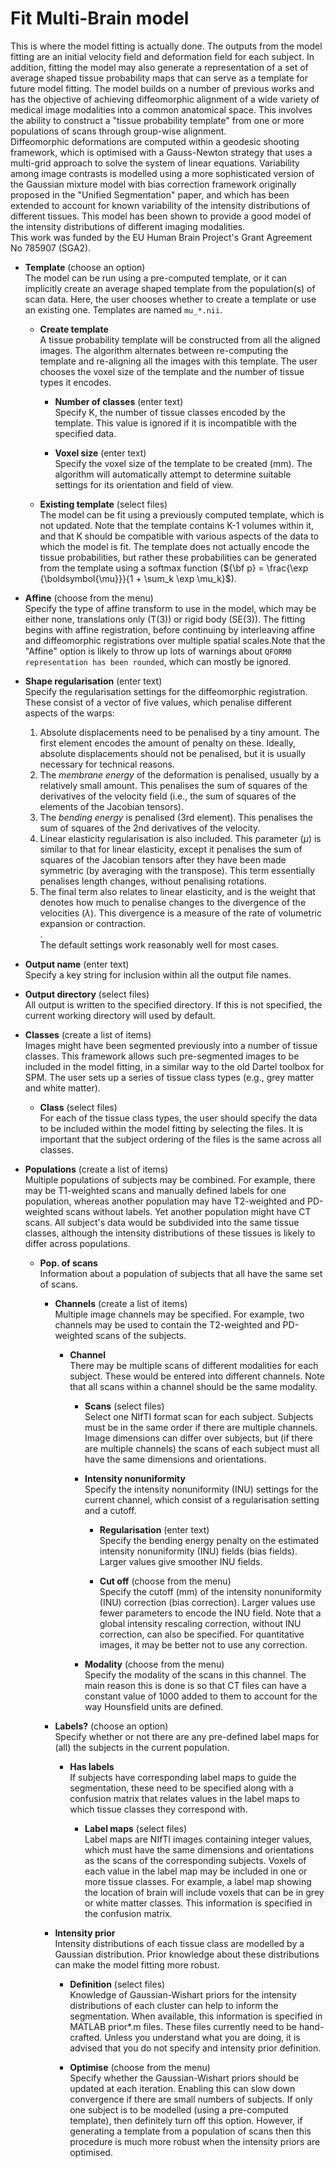 # Fit Multi-Brain model  
This is where the model fitting is actually done. The outputs from the model fitting are an initial velocity field and deformation field for each subject. In addition, fitting the model may also generate a representation of a set of average shaped tissue probability maps that can serve as a template for future model fitting. The model  builds on a number of previous works and has the objective of achieving diffeomorphic alignment of a wide variety of medical image modalities into a common anatomical space. This involves the ability to construct a "tissue probability template" from one or more populations of scans through group-wise alignment.    
Diffeomorphic deformations are computed within a geodesic shooting framework, which is optimised with a Gauss-Newton strategy that uses a multi-grid approach to solve the system of linear equations. Variability among image contrasts is modelled using a more sophisticated version of the Gaussian mixture model with bias correction framework originally proposed in the "Unified Segmentation" paper, and which has been extended to account for known variability of the intensity distributions of different tissues. This model has been shown to provide a good model of the intensity distributions of different imaging modalities.   
This work was funded by the EU Human Brain Project's Grant Agreement No 785907 (SGA2).   

* **Template** (choose an option)  
The model can be run using a pre-computed template, or it can implicitly create an average shaped template from the population(s) of scan data. Here, the user chooses whether to create a template or use an existing one. Templates are named ``mu_*.nii``.   

    * **Create template**   
    A tissue probability template will be constructed from all the aligned images. The algorithm alternates between re-computing the template and re-aligning all the images with this template. The user chooses the voxel size of the template and the number of tissue types it encodes.   

        * **Number of classes** (enter text)  
        Specify K, the number of tissue classes encoded by the template. This value is ignored if it is incompatible with the specified data.   

        * **Voxel size** (enter text)  
        Specify the voxel size of the template to be created (mm). The algorithm will automatically attempt to determine suitable settings for its orientation and field of view.   

    * **Existing template** (select files)  
    The model can be fit using a previously computed template, which is not updated. Note that the template contains K-1 volumes within it, and that K should be compatible with various aspects of the data to which the model is fit. The template does not actually encode the tissue probabilities, but rather these probabilities can be generated from the template using a softmax function (${\bf p} = \frac{\exp {\boldsymbol{\mu}}}{1 + \sum_k \exp \mu_k}$).   

* **Affine** (choose from the menu)  
Specify the type of affine transform to use in the model, which may be either none, translations only (T(3)) or rigid body (SE(3)). The fitting begins with affine registration, before continuing by interleaving affine and diffeomorphic registrations over multiple spatial scales.Note that the "Affine" option is likely to throw up lots of warnings about ``QFORM0 representation has been rounded``, which can mostly be ignored.   

* **Shape regularisation** (enter text)  
Specify the regularisation settings for the diffeomorphic registration. These consist of a vector of five values, which penalise different aspects of the warps:   
    1. Absolute displacements need to be penalised by a tiny amount. The first element encodes the amount of penalty on these.  Ideally, absolute displacements should not be penalised, but it is usually  necessary for technical reasons.   
    2. The *membrane energy* of the deformation is penalised, usually by a relatively small amount. This penalises the sum of squares of the derivatives of the velocity field (i.e., the sum of squares of the elements of the Jacobian tensors).   
    3. The *bending energy* is penalised (3rd element). This penalises the sum of squares of the 2nd derivatives of the velocity.   
    4. Linear elasticity regularisation is also included. This parameter ($\mu$) is similar to that for linear elasticity, except it penalises the sum of squares of the Jacobian tensors after they have been made symmetric (by averaging with the transpose). This term essentially penalises length changes, without penalising rotations.   
    5. The final term also relates to linear elasticity, and is the weight that denotes how much to penalise changes to the divergence of the velocities ($\lambda$). This divergence is a measure of the rate of volumetric expansion or contraction.   
.   
The default settings work reasonably well for most cases.   

* **Output name** (enter text)  
Specify a key string for inclusion within all the output file names.   

* **Output directory** (select files)  
All output is written to the specified directory. If this is not specified, the current working directory will used by default.   

* **Classes** (create a list of items)  
Images might have been segmented previously into a number of tissue classes. This framework allows such pre-segmented images to be included in the model fitting, in a similar way to the old Dartel toolbox for SPM. The user sets up a series of tissue class types (e.g., grey matter and white matter).   

    * **Class** (select files)  
    For each of the tissue class types, the user should specify the data to be included within the model fitting by selecting the files. It is important that the subject ordering of the files is the same across all classes.   

* **Populations** (create a list of items)  
Multiple populations of subjects may be combined. For example, there may be T1-weighted scans and manually defined labels for one population, whereas another population may have T2-weighted and PD-weighted scans without labels. Yet another population might have CT scans. All subject's data would be subdivided into the same tissue classes, although the intensity distributions of these tissues is likely to differ across populations.   

    * **Pop. of scans**   
    Information about a population of subjects that all have the same set of scans.   

        * **Channels** (create a list of items)  
        Multiple image channels may be specified. For example, two channels may be used to contain the T2-weighted and PD-weighted scans of the subjects.   

            * **Channel**   
            There may be multiple scans of different modalities for each subject. These would be entered into different channels. Note that all scans within a channel should be the same modality.   

                * **Scans** (select files)  
                Select one NIfTI format scan for each subject. Subjects must be in the same order if there are multiple channels. Image dimensions can differ over subjects, but (if there are multiple channels) the scans of each subject must all have the same dimensions and orientations.   

                * **Intensity nonuniformity**   
                Specify the intensity nonuniformity (INU) settings for the current channel, which consist of a regularisation setting and a cutoff.   

                    * **Regularisation** (enter text)  
                    Specify the bending energy penalty on the estimated intensity nonuniformity (INU) fields (bias fields). Larger values give smoother INU fields.   

                    * **Cut off** (choose from the menu)  
                    Specify the cutoff (mm) of the intensity nonuniformity (INU) correction (bias correction). Larger values use fewer parameters to encode the INU field. Note that a global intensity rescaling correction, without INU correction, can also be specified. For quantitative images, it may be better not to use any correction.   

                * **Modality** (choose from the menu)  
                Specify the modality of the scans in this channel. The main reason this is done is so that CT files can have a constant value of 1000 added to them to account for the way Hounsfield units are defined.   

        * **Labels?** (choose an option)  
        Specify whether or not there are any pre-defined label maps for (all) the subjects in the current population.   

            * **Has labels**   
            If subjects have corresponding label maps to guide the segmentation, these need to be specified along with a confusion matrix that relates values in the label maps to which tissue classes they correspond with.   

                * **Label maps** (select files)  
                Label maps are NIfTI images containing integer values, which must have the same dimensions and orientations as the scans of the corresponding subjects. Voxels of each value in the label map may be included in one or more tissue classes. For example, a label map showing the location of brain will include voxels that can be in grey or white matter classes. This information is specified in the confusion matrix.   

        * **Intensity prior**   
        Intensity distributions of each tissue class are modelled by a Gaussian distribution. Prior knowledge about these distributions can make the model fitting more robust.   

            * **Definition** (select files)  
            Knowledge of Gaussian-Wishart priors for the intensity distributions of each cluster can help to inform the segmentation. When available, this information is specified in MATLAB prior*.m files. These files currently need to be hand-crafted. Unless you understand what you are doing, it is advised that you do not specify and intensity prior definition.   

            * **Optimise** (choose from the menu)  
            Specify whether the Gaussian-Wishart priors should be updated at each iteration. Enabling this can slow down convergence if there are small numbers of subjects. If only one subject is to be modelled (using a pre-computed template), then definitely turn off this option. However, if generating a template from a population of scans then this procedure is much more robust when the intensity priors are optimised.   
